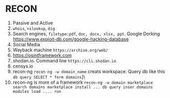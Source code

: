 # RECON
1. Passive and Active
2. `whois`, `nslookup`, `dig`
3. Search engines, `filetype:pdf`, `doc, docx, xlsx, ppt`. Google Dorking https://www.exploit-db.com/google-hacking-database
4. Social Media
5. Wayback machine `https://archive.org/web/`
6. https://osintframework.com
7. shodan.io. Command line `https://cli.shodan.io`
8. censys.io
9. recon-ng `recon-ng -w domain_name` creats workspace. Query db like this `db query SELECT * form domains`]\
10. recon-ng is more of a framework
`
recon-ng -w domain
marketplace search domains
marketplace install ...
db query inser domains
modules load ....
run
`
